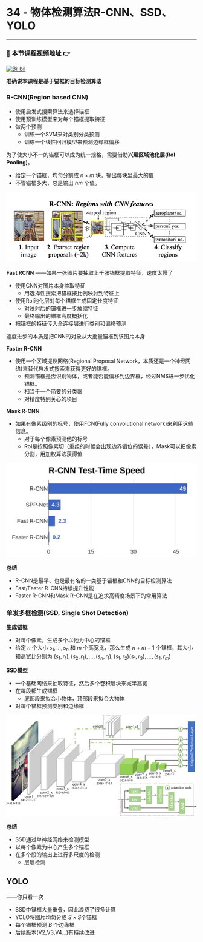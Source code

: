 # 34 - 物体检测算法R-CNN、SSD、YOLO

---

### 🎦 本节课程视频地址 👉
[![Bilibil](	https://i0.hdslb.com/bfs/archive/3ef8277ddc45a2f72ef150b5fde5c943a6cfd152.jpg@640w_400h_100Q_1c.webp)](https://www.bilibili.com/video/BV1Db4y1C71g)

**准确说本课程是基于锚框的目标检测算法**

### R-CNN(Region based CNN)

- 使用启发式搜索算法来选择锚框
- 使用预训练模型来对每个锚框提取特征
- 做两个预测
  - 训练一个SVM来对类别分类预测
  - 训练一个线性回归模型来预测边缘框偏移

为了使大小不一的锚框可以成为统一规格，需要借助**兴趣区域池化层(RoI Pooling)**。

- 给定一个锚框，均匀分割成 $n \times m$ 块，输出每块里最大的值
- 不管锚框多大，总是输出 $nm$ 个值。

![](\Images/1_REPHY47zAyzgbNKC6zlvBQ.png)

**Fast RCNN**
——如果一张图片要抽取上千张锚框提取特征，速度太慢了

- 使用CNN对图片本身抽取特征
  - 用选择性搜索把锚框按比例映射到特征上
- 使用Rol池化层对每个锚框生成固定长度特征
  - 对映射后的锚框进一步放缩特征
  - 最终输出的锚框高度概括化
- 把锚框的特征传入全连接层进行类别和偏移预测

速度进步的本质是把CNN的对象从大批量锚框到该图片本身

**Faster R-CNN**

- 使用一个区域提议网络(Regional Proposal Network，本质还是一个神经网络)来替代启发式搜索来获得更好的锚框。
  - 预测锚框是否识别物体，或者能否能偏移到边界框，经过NMS进一步优化锚框。
  - 相当于一个简要的分类器
  - 对精度特别关心的项目

**Mask R-CNN**

- 如果有像素级别的标号，使用FCN(Fully convolutional network)来利用这些信息。
  - 对于每个像素预测他的标号
  - RoI是按照像素切（重组的时候会出现边界错位的误差），Mask可以把像素分割，用加权算法获得值

![](\Images/1_4gGddZpKeNIPBoVxYECd5w.png)

**总结**

- R-CNN是最早、也是最有名的一类基于锚框和CNN的目标检测算法
- Fast/Faster R-CNN持续提升性能
- Faster R-CNN和Mask R-CNN是在追求高精度场景下的常用算法

### 单发多框检测(SSD, Single Shot Detection)

**生成锚框**

- 对每个像素，生成多个以他为中心的锚框
- 给定 $n$ 个大小 $s_1,...,s_n$ 和 $m$ 个高宽比，那么生成 $n+m-1$ 个锚框，其大小和高宽比分别为 $(s_1,r_1),(s_2,r_1),...,(s_n,r_1),(s_1,r_2)(s_1,r_3),...,(s_1,r_m)$

**SSD模型**

- 一个基础网络来抽取特征，然后多个卷积层块来减半高宽
- 在每段都生成锚框
  - 底部段来拟合小物体，顶部段来拟合大物体
- 对每个锚框预测类别和边缘框

![](/Images/SSD.jpg)

**总结**

- SSD通过单神经网络来检测模型
- 以每个像素为中心产生多个锚框
- 在多个段的输出上进行多尺度的检测
  - 层层检测

## YOLO

——你只看一次

- SSD中锚框大量重叠，因此浪费了很多计算
- YOLO将图片均匀分成 $S \times S$个锚框
- 每个锚框预测 $B$ 个边缘框
- 后续版本(V2,V3,V4...)有持续改进

